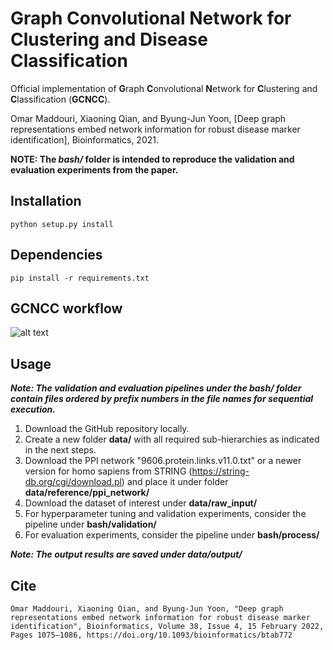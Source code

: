 # Graph Convolutional Network for Clustering and Disease Classification

Official implementation of **G**raph **C**onvolutional **N**etwork for **C**lustering and **C**lassification (**GCNCC**).

Omar Maddouri, Xiaoning Qian, and Byung-Jun Yoon, [Deep graph representations embed network information for robust disease marker identification], Bioinformatics, 2021.

**NOTE: The *bash/* folder is intended to reproduce the validation and evaluation experiments from the paper.**

## Installation

```python setup.py install```

## Dependencies

```pip install -r requirements.txt ```

## GCNCC workflow

![alt text](workflow.png)

## Usage
***Note: The validation and evaluation pipelines under the bash/ folder contain files ordered by prefix numbers in the file names for sequential execution.***
1) Download the GitHub repository locally.
2) Create a new folder **data/** with all required sub-hierarchies as indicated in the next steps.
3) Download the PPI network "9606.protein.links.v11.0.txt" or a newer version for homo sapiens from STRING (https://string-db.org/cgi/download.pl) and place it under folder **data/reference/ppi_network/**
4) Download the dataset of interest under **data/raw_input/**
5) For hyperparameter tuning and validation experiments, consider the pipeline under **bash/validation/**
6) For evaluation experiments, consider the pipeline under **bash/process/**

***Note: The output results are saved under data/output/***

## Cite
```
Omar Maddouri, Xiaoning Qian, and Byung-Jun Yoon, "Deep graph representations embed network information for robust disease marker identification", Bioinformatics, Volume 38, Issue 4, 15 February 2022, Pages 1075–1086, https://doi.org/10.1093/bioinformatics/btab772
```
